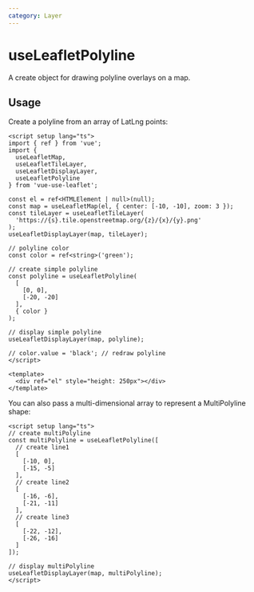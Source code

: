 ```yaml
---
category: Layer
---
```


# useLeafletPolyline

A create object for drawing polyline overlays on a map.

## Usage

Create a polyline from an array of LatLng points:

```vue
<script setup lang="ts">
import { ref } from 'vue';
import {
  useLeafletMap,
  useLeafletTileLayer,
  useLeafletDisplayLayer,
  useLeafletPolyline
} from 'vue-use-leaflet';

const el = ref<HTMLElement | null>(null);
const map = useLeafletMap(el, { center: [-10, -10], zoom: 3 });
const tileLayer = useLeafletTileLayer(
  'https://{s}.tile.openstreetmap.org/{z}/{x}/{y}.png'
);
useLeafletDisplayLayer(map, tileLayer);

// polyline color
const color = ref<string>('green');

// create simple polyline
const polyline = useLeafletPolyline(
  [
    [0, 0],
    [-20, -20]
  ],
  { color }
);

// display simple polyline
useLeafletDisplayLayer(map, polyline);

// color.value = 'black'; // redraw polyline
</script>

<template>
  <div ref="el" style="height: 250px"></div>
</template>
```

You can also pass a multi-dimensional array to represent a MultiPolyline shape:

```vue
<script setup lang="ts">
// create multiPolyline
const multiPolyline = useLeafletPolyline([
  // create line1
  [
    [-10, 0],
    [-15, -5]
  ],
  // create line2
  [
    [-16, -6],
    [-21, -11]
  ],
  // create line3
  [
    [-22, -12],
    [-26, -16]
  ]
]);

// display multiPolyline
useLeafletDisplayLayer(map, multiPolyline);
</script>
```
